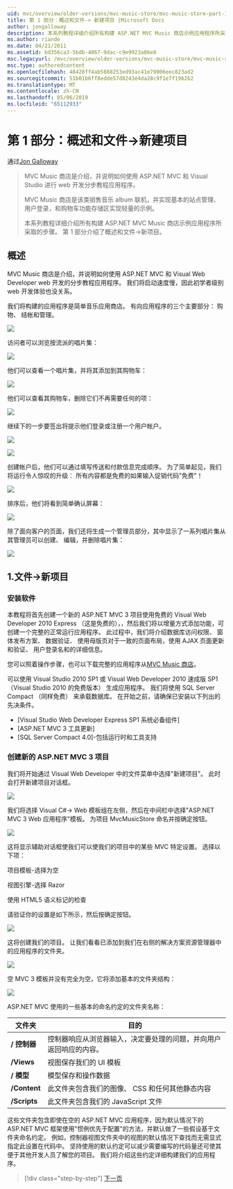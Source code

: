 ```yaml
---
uid: mvc/overview/older-versions/mvc-music-store/mvc-music-store-part-1
title: 第 1 部分：概述和文件-> 新建项目 |Microsoft Docs
author: jongalloway
description: 本系列教程详细介绍所有构建 ASP.NET MVC Music 商店示例应用程序所采取的步骤。 第 1 部分介绍如何概述和文件-> 新项目。
ms.author: riande
ms.date: 04/21/2011
ms.assetid: bd356ca3-5bdb-4067-9dac-c9e9923a86e8
msc.legacyurl: /mvc/overview/older-versions/mvc-music-store/mvc-music-store-part-1
msc.type: authoredcontent
ms.openlocfilehash: 48428ff4ab5888253ed93ac41e79006eec823ad2
ms.sourcegitcommit: 51b01b6ff8edde57d8243e4da28c9f1e7f1962b2
ms.translationtype: MT
ms.contentlocale: zh-CN
ms.lasthandoff: 05/06/2019
ms.locfileid: "65112933"
---
```

# <a name="part-1-overview-and-file-new-project"></a>第 1 部分：概述和文件->新建项目

通过[Jon Galloway](https://github.com/jongalloway)

> MVC Music 商店是介绍，并说明如何使用 ASP.NET MVC 和 Visual Studio 进行 web 开发分步教程应用程序。  
>   
> MVC Music 商店是该类销售音乐 album 联机，并实现基本的站点管理、 用户登录，和购物车功能存储区实现轻量的示例。  
>   
> 本系列教程详细介绍所有构建 ASP.NET MVC Music 商店示例应用程序所采取的步骤。 第 1 部分介绍了概述和文件-&gt;新项目。

## <a name="overview"></a>概述

MVC Music 商店是介绍，并说明如何使用 ASP.NET MVC 和 Visual Web Developer web 开发的分步教程应用程序。 我们将启动速度慢，因此初学者级别 web 开发体验也没关系。

我们将构建的应用程序是简单音乐应用商店。 有向应用程序的三个主要部分： 购物、 结帐和管理。

![](mvc-music-store-part-1/_static/image1.jpg)

访问者可以浏览按流派的唱片集：

![](mvc-music-store-part-1/_static/image2.jpg)

他们可以查看一个唱片集，并将其添加到其购物车：

![](mvc-music-store-part-1/_static/image3.jpg)

他们可以查看其购物车，删除它们不再需要任何的项：

![](mvc-music-store-part-1/_static/image4.jpg)

继续下的一步要签出将提示他们登录或注册一个用户帐户。

![](mvc-music-store-part-1/_static/image1.png)

![](mvc-music-store-part-1/_static/image2.png)

创建帐户后，他们可以通过填写传送和付款信息完成顺序。 为了简单起见，我们将运行令人惊叹的升级： 所有内容都是免费的如果输入促销代码"免费"！

![](mvc-music-store-part-1/_static/image5.jpg)

排序后，他们将看到简单确认屏幕：

![](mvc-music-store-part-1/_static/image6.jpg)

除了面向客户的页面，我们还将生成一个管理员部分，其中显示了一系列唱片集从其管理员可以创建、 编辑，并删除唱片集：

![](mvc-music-store-part-1/_static/image7.jpg)

## <a name="1-file--gt-new-project"></a>1.文件-&gt;新项目

### <a name="installing-the-software"></a>安装软件

本教程将首先创建一个新的 ASP.NET MVC 3 项目使用免费的 Visual Web Developer 2010 Express （这是免费的），，然后我们将以增量方式添加功能，可创建一个完整的正常运行应用程序。 此过程中，我们将介绍数据库访问权限、 窗体发布方案、 数据验证、 使用母版页对于一致的页面布局，使用 AJAX 页面更新和验证、 用户登录名和的详细信息。

您可以照着操作步骤，也可以下载完整的应用程序从[MVC Music 商店](https://github.com/evilDave/MVC-Music-Store)。

可以使用 Visual Studio 2010 SP1 或 Visual Web Developer 2010 速成版 SP1 （Visual Studio 2010 的免费版本） 生成应用程序。 我们将使用 SQL Server Compact （同样免费） 来承载数据库。 在开始之前，请确保已安装以下列出的先决条件。

- [Visual Studio Web Developer Express SP1 系统必备组件]
- [ASP.NET MVC 3 工具更新]
- [SQL Server Compact 4.0]-包括运行时和工具支持

### <a name="creating-a-new-aspnet-mvc-3-project"></a>创建新的 ASP.NET MVC 3 项目

我们将开始通过 Visual Web Developer 中的文件菜单中选择"新建项目"。 此时会打开新建项目对话框。

![](mvc-music-store-part-1/_static/image5.png)

我们将选择 Visual C#-&gt; Web 模板组在左侧，然后在中间栏中选择"ASP.NET MVC 3 Web 应用程序"模板。 为项目 MvcMusicStore 命名并按确定按钮。

![](mvc-music-store-part-1/_static/image8.jpg)

这将显示辅助对话框使我们可以使我们的项目中的某些 MVC 特定设置。 选择以下项：

项目模板-选择为空

视图引擎-选择 Razor

使用 HTML5 语义标记的检查

请验证你的设置是如下所示，然后按确定按钮。

![](mvc-music-store-part-1/_static/image9.jpg)

这将创建我们的项目。 让我们看看已添加到我们在右侧的解决方案资源管理器中的应用程序的文件夹。

![](mvc-music-store-part-1/_static/image10.jpg)

空 MVC 3 模板并没有完全为空，它将添加基本的文件夹结构：

![](mvc-music-store-part-1/_static/image6.png)

ASP.NET MVC 使用的一些基本的命名约定的文件夹名称：

| **文件夹** | **目的** |
| --- | --- |
| **/ 控制器** | 控制器响应从浏览器输入，决定要处理的问题，并向用户返回响应的内容。 |
| **/Views** | 视图保存我们的 UI 模板 |
| **/ 模型** | 模型保存和操作数据 |
| **/Content** | 此文件夹包含我们的图像、 CSS 和任何其他静态内容 |
| **/Scripts** | 此文件夹包含我们的 JavaScript 文件 |

这些文件夹包含即使在空的 ASP.NET MVC 应用程序，因为默认情况下的 ASP.NET MVC 框架使用"惯例优先于配置"的方法，并默认做了一些假设基于文件夹命名约定。 例如，控制器视图文件夹中的视图的默认情况下查找而无需显式指定此设置在代码中。 坚持使用的默认约定可以减少需要编写的代码量还可使其便于其他开发人员了解您的项目。 我们将介绍这些约定详细构建我们的应用程序。

> [!div class="step-by-step"]
> [下一页](mvc-music-store-part-2.md)
